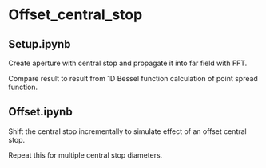 # Offset_central_stop

## Setup.ipynb
Create aperture with central stop and propagate it into far field with FFT.

Compare result to result from 1D Bessel function calculation of point spread function.

## Offset.ipynb
Shift the central stop incrementally to simulate effect of an offset central stop.

Repeat this for multiple central stop diameters.
